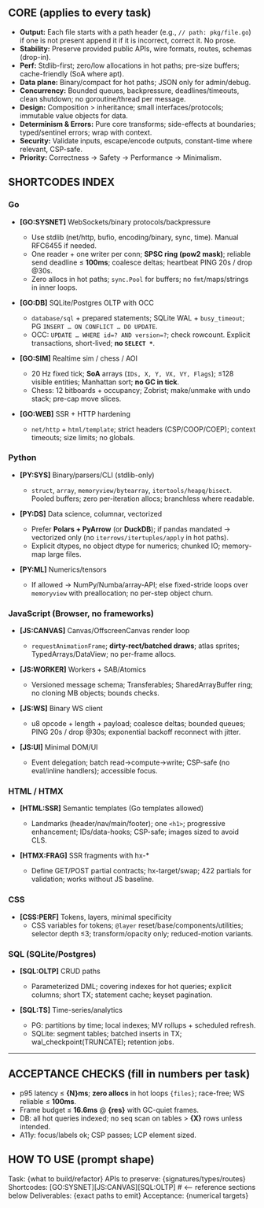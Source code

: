 

## CORE (applies to every task)
- **Output:** Each file starts with a path header (e.g., `// path: pkg/file.go`) if one is not present append it if it is incorrect, correct it. No prose.
- **Stability:** Preserve provided public APIs, wire formats, routes, schemas (drop-in).
- **Perf:** Stdlib-first; zero/low allocations in hot paths; pre-size buffers; cache-friendly (SoA where apt).
- **Data plane:** Binary/compact for hot paths; JSON only for admin/debug.
- **Concurrency:** Bounded queues, backpressure, deadlines/timeouts, clean shutdown; no goroutine/thread per message.
- **Design:** Composition > inheritance; small interfaces/protocols; immutable value objects for data.
- **Determinism & Errors:** Pure core transforms; side-effects at boundaries; typed/sentinel errors; wrap with context.
- **Security:** Validate inputs, escape/encode outputs, constant-time where relevant, CSP-safe.
- **Priority:** Correctness → Safety → Performance → Minimalism.
## SHORTCODES INDEX

### Go
- **[GO:SYSNET]** WebSockets/binary protocols/backpressure
  - Use stdlib (net/http, bufio, encoding/binary, sync, time). Manual RFC6455 if needed.
  - One reader + one writer per conn; **SPSC ring (pow2 mask)**; reliable send deadline ≤ **100ms**; coalesce deltas; heartbeat PING 20s / drop @30s.
  - Zero allocs in hot paths; `sync.Pool` for buffers; no `fmt`/maps/strings in inner loops.

- **[GO:DB]** SQLite/Postgres OLTP with OCC
  - `database/sql` + prepared statements; SQLite WAL + `busy_timeout`; PG `INSERT … ON CONFLICT … DO UPDATE`.
  - OCC: `UPDATE … WHERE id=? AND version=?`; check rowcount. Explicit transactions, short-lived; **no `SELECT *`**.

- **[GO:SIM]** Realtime sim / chess / AOI
  - 20 Hz fixed tick; **SoA** arrays (`IDs, X, Y, VX, VY, Flags`); ≤128 visible entities; Manhattan sort; **no GC in tick**.
  - Chess: 12 bitboards + occupancy; Zobrist; make/unmake with undo stack; pre-cap move slices.

- **[GO:WEB]** SSR + HTTP hardening
  - `net/http` + `html/template`; strict headers (CSP/COOP/COEP); context timeouts; size limits; no globals.

### Python
- **[PY:SYS]** Binary/parsers/CLI (stdlib-only)
  - `struct`, `array`, `memoryview/bytearray`, `itertools/heapq/bisect`. Pooled buffers; zero per-iteration allocs; branchless where readable.

- **[PY:DS]** Data science, columnar, vectorized
  - Prefer **Polars + PyArrow** (or **DuckDB**); if pandas mandated → vectorized only (no `iterrows/itertuples/apply` in hot paths).
  - Explicit dtypes, no object dtype for numerics; chunked IO; memory-map large files.

- **[PY:ML]** Numerics/tensors
  - If allowed → NumPy/Numba/array-API; else fixed-stride loops over `memoryview` with preallocation; no per-step object churn.

### JavaScript (Browser, no frameworks)
- **[JS:CANVAS]** Canvas/OffscreenCanvas render loop
  - `requestAnimationFrame`; **dirty-rect/batched draws**; atlas sprites; TypedArrays/DataView; no per-frame allocs.

- **[JS:WORKER]** Workers + SAB/Atomics
  - Versioned message schema; Transferables; SharedArrayBuffer ring; no cloning MB objects; bounds checks.

- **[JS:WS]** Binary WS client
  - u8 opcode + length + payload; coalesce deltas; bounded queues; PING 20s / drop @30s; exponential backoff reconnect with jitter.

- **[JS:UI]** Minimal DOM/UI
  - Event delegation; batch read→compute→write; CSP-safe (no eval/inline handlers); accessible focus.

### HTML / HTMX
- **[HTML:SSR]** Semantic templates (Go templates allowed)
  - Landmarks (header/nav/main/footer); one `<h1>`; progressive enhancement; IDs/data-hooks; CSP-safe; images sized to avoid CLS.

- **[HTMX:FRAG]** SSR fragments with hx-*
  - Define GET/POST partial contracts; hx-target/swap; 422 partials for validation; works without JS baseline.

### CSS
- **[CSS:PERF]** Tokens, layers, minimal specificity
  - CSS variables for tokens; `@layer` reset/base/components/utilities; selector depth ≤3; transform/opacity only; reduced-motion variants.

### SQL (SQLite/Postgres)
- **[SQL:OLTP]** CRUD paths
  - Parameterized DML; covering indexes for hot queries; explicit columns; short TX; statement cache; keyset pagination.

- **[SQL:TS]** Time-series/analytics
  - PG: partitions by time; local indexes; MV rollups + scheduled refresh.
  - SQLite: segment tables; batched inserts in TX; wal_checkpoint(TRUNCATE); retention jobs.


---

## ACCEPTANCE CHECKS (fill in numbers per task)
- p95 latency ≤ **{N}ms**; **zero allocs** in hot loops `{files}`; race-free; WS reliable ≤ **100ms**.
- Frame budget ≤ **16.6ms** @ **{res}** with GC-quiet frames.
- DB: all hot queries indexed; no seq scan on tables > **{X}** rows unless intended.
- A11y: focus/labels ok; CSP passes; LCP element sized.

## HOW TO USE (prompt shape)
Task: {what to build/refactor}
APIs to preserve: {signatures/types/routes}
Shortcodes: [GO:SYSNET][JS:CANVAS][SQL:OLTP] # <-- reference sections below
Deliverables: {exact paths to emit}
Acceptance: {numerical targets}
